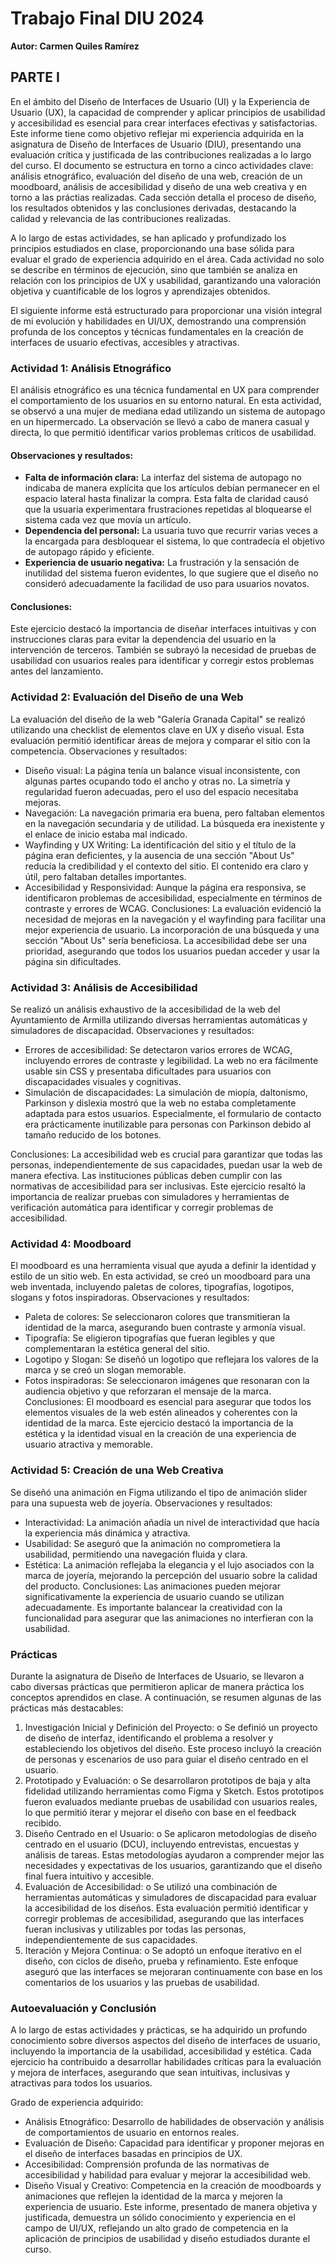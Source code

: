 # Trabajo Final DIU 2024

**Autor: Carmen Quiles Ramírez**


## PARTE I

En el ámbito del Diseño de Interfaces de Usuario (UI) y la Experiencia de Usuario (UX), la capacidad de comprender y aplicar principios de usabilidad y accesibilidad es esencial para crear interfaces efectivas y satisfactorias. Este informe tiene como objetivo reflejar mi experiencia adquirida en la asignatura de Diseño de Interfaces de Usuario (DIU), presentando una evaluación crítica y justificada de las contribuciones realizadas a lo largo del curso. El documento se estructura en torno a cinco actividades clave: análisis etnográfico, evaluación del diseño de una web, creación de un moodboard, análisis de accesibilidad y diseño de una web creativa y en torno a las práctias realizadas. Cada sección detalla el proceso de diseño, los resultados obtenidos y las conclusiones derivadas, destacando la calidad y relevancia de las contribuciones realizadas.

A lo largo de estas actividades, se han aplicado y profundizado los principios estudiados en clase, proporcionando una base sólida para evaluar el grado de experiencia adquirido en el área. Cada actividad no solo se describe en términos de ejecución, sino que también se analiza en relación con los principios de UX y usabilidad, garantizando una valoración objetiva y cuantificable de los logros y aprendizajes obtenidos.

El siguiente informe está estructurado para proporcionar una visión integral de mi evolución y habilidades en UI/UX, demostrando una comprensión profunda de los conceptos y técnicas fundamentales en la creación de interfaces de usuario efectivas, accesibles y atractivas.

### Actividad 1: Análisis Etnográfico
El análisis etnográfico es una técnica fundamental en UX para comprender el comportamiento de los usuarios en su entorno natural. En esta actividad, se observó a una mujer de mediana edad utilizando un sistema de autopago en un hipermercado. La observación se llevó a cabo de manera casual y directa, lo que permitió identificar varios problemas críticos de usabilidad.

#### Observaciones y resultados:

-	**Falta de información clara:** La interfaz del sistema de autopago no indicaba de manera explícita que los artículos debían permanecer en el espacio lateral hasta finalizar la compra. Esta falta de claridad causó que la usuaria experimentara frustraciones repetidas al bloquearse el sistema cada vez que movía un artículo.
-	**Dependencia del personal:** La usuaria tuvo que recurrir varias veces a la encargada para desbloquear el sistema, lo que contradecía el objetivo de autopago rápido y eficiente.
-	**Experiencia de usuario negativa:** La frustración y la sensación de inutilidad del sistema fueron evidentes, lo que sugiere que el diseño no consideró adecuadamente la facilidad de uso para usuarios novatos.

#### Conclusiones:
Este ejercicio destacó la importancia de diseñar interfaces intuitivas y con instrucciones claras para evitar la dependencia del usuario en la intervención de terceros. También se subrayó la necesidad de pruebas de usabilidad con usuarios reales para identificar y corregir estos problemas antes del lanzamiento.

### Actividad 2: Evaluación del Diseño de una Web
La evaluación del diseño de la web "Galería Granada Capital" se realizó utilizando una checklist de elementos clave en UX y diseño visual. Esta evaluación permitió identificar áreas de mejora y comparar el sitio con la competencia.
Observaciones y resultados:
-	Diseño visual: La página tenía un balance visual inconsistente, con algunas partes ocupando todo el ancho y otras no. La simetría y regularidad fueron adecuadas, pero el uso del espacio necesitaba mejoras.
-	Navegación: La navegación primaria era buena, pero faltaban elementos en la navegación secundaria y de utilidad. La búsqueda era inexistente y el enlace de inicio estaba mal indicado.
-	Wayfinding y UX Writing: La identificación del sitio y el título de la página eran deficientes, y la ausencia de una sección "About Us" reducía la credibilidad y el contexto del sitio. El contenido era claro y útil, pero faltaban detalles importantes.
-	Accesibilidad y Responsividad: Aunque la página era responsiva, se identificaron problemas de accesibilidad, especialmente en términos de contraste y errores de WCAG.
Conclusiones: La evaluación evidenció la necesidad de mejoras en la navegación y el wayfinding para facilitar una mejor experiencia de usuario. La incorporación de una búsqueda y una sección "About Us" sería beneficiosa. La accesibilidad debe ser una prioridad, asegurando que todos los usuarios puedan acceder y usar la página sin dificultades.

### Actividad 3: Análisis de Accesibilidad
Se realizó un análisis exhaustivo de la accesibilidad de la web del Ayuntamiento de Armilla utilizando diversas herramientas automáticas y simuladores de discapacidad.
Observaciones y resultados:
-	Errores de accesibilidad: Se detectaron varios errores de WCAG, incluyendo errores de contraste y legibilidad. La web no era fácilmente usable sin CSS y presentaba dificultades para usuarios con discapacidades visuales y cognitivas.
-	Simulación de discapacidades: La simulación de miopía, daltonismo, Parkinson y dislexia mostró que la web no estaba completamente adaptada para estos usuarios. Especialmente, el formulario de contacto era prácticamente inutilizable para personas con Parkinson debido al tamaño reducido de los botones.

Conclusiones: La accesibilidad web es crucial para garantizar que todas las personas, independientemente de sus capacidades, puedan usar la web de manera efectiva. Las instituciones públicas deben cumplir con las normativas de accesibilidad para ser inclusivas. Este ejercicio resaltó la importancia de realizar pruebas con simuladores y herramientas de verificación automática para identificar y corregir problemas de accesibilidad.

### Actividad 4: Moodboard
El moodboard es una herramienta visual que ayuda a definir la identidad y estilo de un sitio web. En esta actividad, se creó un moodboard para una web inventada, incluyendo paletas de colores, tipografías, logotipos, slogans y fotos inspiradoras.
Observaciones y resultados:
-	Paleta de colores: Se seleccionaron colores que transmitieran la identidad de la marca, asegurando buen contraste y armonía visual.
-	Tipografía: Se eligieron tipografías que fueran legibles y que complementaran la estética general del sitio.
-	Logotipo y Slogan: Se diseñó un logotipo que reflejara los valores de la marca y se creó un slogan memorable.
-	Fotos inspiradoras: Se seleccionaron imágenes que resonaran con la audiencia objetivo y que reforzaran el mensaje de la marca.
Conclusiones: El moodboard es esencial para asegurar que todos los elementos visuales de la web estén alineados y coherentes con la identidad de la marca. Este ejercicio destacó la importancia de la estética y la identidad visual en la creación de una experiencia de usuario atractiva y memorable.

### Actividad 5: Creación de una Web Creativa
Se diseñó una animación en Figma utilizando el tipo de animación slider para una supuesta web de joyería.
Observaciones y resultados:
-	Interactividad: La animación añadía un nivel de interactividad que hacía la experiencia más dinámica y atractiva.
-	Usabilidad: Se aseguró que la animación no comprometiera la usabilidad, permitiendo una navegación fluida y clara.
-	Estética: La animación reflejaba la elegancia y el lujo asociados con la marca de joyería, mejorando la percepción del usuario sobre la calidad del producto.
Conclusiones: Las animaciones pueden mejorar significativamente la experiencia de usuario cuando se utilizan adecuadamente. Es importante balancear la creatividad con la funcionalidad para asegurar que las animaciones no interfieran con la usabilidad.

### Prácticas
Durante la asignatura de Diseño de Interfaces de Usuario, se llevaron a cabo diversas prácticas que permitieron aplicar de manera práctica los conceptos aprendidos en clase. A continuación, se resumen algunas de las prácticas más destacables:
1.	Investigación Inicial y Definición del Proyecto:
o	Se definió un proyecto de diseño de interfaz, identificando el problema a resolver y estableciendo los objetivos del diseño. Este proceso incluyó la creación de personas y escenarios de uso para guiar el diseño centrado en el usuario.
2.	Prototipado y Evaluación:
o	Se desarrollaron prototipos de baja y alta fidelidad utilizando herramientas como Figma y Sketch. Estos prototipos fueron evaluados mediante pruebas de usabilidad con usuarios reales, lo que permitió iterar y mejorar el diseño con base en el feedback recibido.
3.	Diseño Centrado en el Usuario:
o	Se aplicaron metodologías de diseño centrado en el usuario (DCU), incluyendo entrevistas, encuestas y análisis de tareas. Estas metodologías ayudaron a comprender mejor las necesidades y expectativas de los usuarios, garantizando que el diseño final fuera intuitivo y accesible.
4.	Evaluación de Accesibilidad:
o	Se utilizó una combinación de herramientas automáticas y simuladores de discapacidad para evaluar la accesibilidad de los diseños. Esta evaluación permitió identificar y corregir problemas de accesibilidad, asegurando que las interfaces fueran inclusivas y utilizables por todas las personas, independientemente de sus capacidades.
5.	Iteración y Mejora Continua:
o	Se adoptó un enfoque iterativo en el diseño, con ciclos de diseño, prueba y refinamiento. Este enfoque aseguró que las interfaces se mejoraran continuamente con base en los comentarios de los usuarios y las pruebas de usabilidad.

### Autoevaluación y Conclusión
A lo largo de estas actividades y prácticas, se ha adquirido un profundo conocimiento sobre diversos aspectos del diseño de interfaces de usuario, incluyendo la importancia de la usabilidad, accesibilidad y estética. Cada ejercicio ha contribuido a desarrollar habilidades críticas para la evaluación y mejora de interfaces, asegurando que sean intuitivas, inclusivas y atractivas para todos los usuarios.

Grado de experiencia adquirido:
-	Análisis Etnográfico: Desarrollo de habilidades de observación y análisis de comportamientos de usuario en entornos reales.
-	Evaluación de Diseño: Capacidad para identificar y proponer mejoras en el diseño de interfaces basadas en principios de UX.
-	Accesibilidad: Comprensión profunda de las normativas de accesibilidad y habilidad para evaluar y mejorar la accesibilidad web.
-	Diseño Visual y Creativo: Competencia en la creación de moodboards y animaciones que reflejen la identidad de la marca y mejoren la experiencia de usuario.
Este informe, presentado de manera objetiva y justificada, demuestra un sólido conocimiento y experiencia en el campo de UI/UX, reflejando un alto grado de competencia en la aplicación de principios de usabilidad y diseño estudiados durante el curso.
